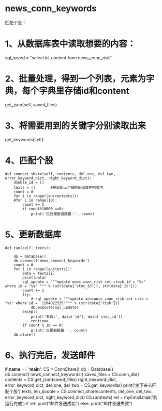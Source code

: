 # news_conn_keywords
匹配个股：
# 1、从数据库表中读取想要的内容：
sql_saved = "select id, content from news_conn_risk"
# 2、批量处理，得到一个列表，元素为字典，每个字典里存储id和content
get_json(self, saved_files)
# 3、将需要用到的关键字分别读取出来
get_keywords(self):
# 4、匹配个股
    def connect_share(self, contents, del_one, del_two, error_keyword_dict, right_keyword_dict):
        double_id = []
        texts = []       #把匹配上个股的新闻放在列表内
        count = 0
        for i in range(len(contents)):
        #for i in range(10):
            count += 1
            if count%10000 ==0:
                print('已处理数据数量：', count)
                
# 5、更新数据库
    def run(self, texts):

        db = Database()
        db.connect('news_connect_keywords')
        count = 0
        for i in range(len(texts)):
            data = texts[i]
            print(data)
            sql_update = """update news_conn_risk set stock_id = "%s" where id = "%s" """ % (str(data['stoc_id']), str(data['id']))
            count += 1
            try:
                # sql_update = """update announce_conn_risk set risk = "%s" where id = '1204822535'""" % (str(data['risk']))
                db.execute(sql_update)
            except:
                print('有误:', data['id'], data['stoc_id'])
                continue
            if count % 10 == 0:
                print('已更新数量：', count)
        db.close()
 # 6、执行完后，发送邮件
 if __name__ == '__main__':
    CS = ConnShare()
    db = Database()
    db.connect('news_connect_keywords')
    saved_files = CS.conn_db()
    contents = CS.get_json(saved_files)
    right_keyword_dict, error_keyword_dict, del_one, del_two = CS.get_keywords()
    print('接下来去匹配个股')
    texts, len_double = CS.connect_share(contents, del_one, del_two, error_keyword_dict, right_keyword_dict)
    CS.run(texts)
    ret = myEmail.mail('若运行完成')
    if ret:
        print("邮件发送成功")
    else:
        print("邮件发送失败")

